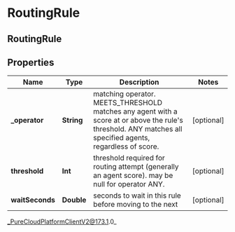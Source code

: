 # RoutingRule

## RoutingRule

## Properties

|Name | Type | Description | Notes|
|------------ | ------------- | ------------- | -------------|
| **_operator** | **String** | matching operator.  MEETS_THRESHOLD matches any agent with a score at or above the rule&#39;s threshold.  ANY matches all specified agents, regardless of score. | [optional] |
| **threshold** | **Int** | threshold required for routing attempt (generally an agent score).  may be null for operator ANY. | [optional] |
| **waitSeconds** | **Double** | seconds to wait in this rule before moving to the next | [optional] |



_PureCloudPlatformClientV2@173.1.0_
